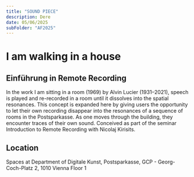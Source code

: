 ```yaml
---
title: "SOUND PIECE"
description: Dere
date: 05/06/2025
subFolder: "AF2025"
---
```


# I am walking in a house
## Einführung in Remote Recording

In the work I am sitting in a room (1969) by Alvin Lucier (1931–2021), speech is played and re-recorded in a room until it dissolves into the spatial resonances. This concept is expanded here by giving users the opportunity to let their own recording disappear into the resonances of a sequence of rooms in the Postsparkasse. As one moves through the building, they encounter traces of their own sound. Conceived as part of the seminar Introduction to Remote Recording with Nicolaj Kirisits.

## Location

Spaces at Department of Digitale Kunst, Postsparkasse, GCP - Georg-Coch-Platz 2, 1010 Vienna
Floor 1 <br/>

